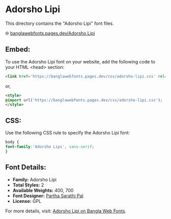# Adorsho Lipi

This directory contains the "Adorsho Lipi" font files.

🌐 [banglawebfonts.pages.dev/Adorsho Lipi](https://banglawebfonts.pages.dev/adorsho-lipi/#about)

## Embed:
To use the Adorsho Lipi font on your website, add the following code to your HTML &lt;head&gt; section:
```html
<link href='https://banglawebfonts.pages.dev/css/adorsho-lipi.css' rel='stylesheet'>
```

or,
```html
<style>
@import url('https://banglawebfonts.pages.dev/css/adorsho-lipi.css');
</style>
```

## CSS:
Use the following CSS rule to specify the Adorsho Lipi font:
```css
body {
font-family:'Adorsho Lipi', sans-serif;
}
```

## Font Details:
- **Family:** Adorsho Lipi
- **Total Styles:** 2
- **Available Weights:** 400, 700
- **Font Designer:** [Partha Sarathi Pal](mailto:p.s.pal.2006@gmail.com)
- **License:** GPL

For more details, visit: [Adorsho Lipi on Bangla Web Fonts](https://banglawebfonts.pages.dev/adorsho-lipi/#about).